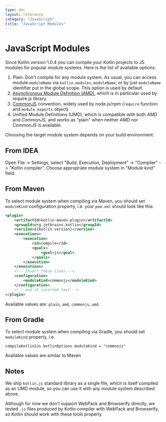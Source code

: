 ```yaml
---
type: doc
layout: reference
category: "JavaScript"
title: "JavaScript Modules"
---
```


# JavaScript Modules

Since Kotlin version 1.0.4 you can compile your Kotlin projects to JS modules for popular module systems. Here is
the list of available options:

1. Plain. Don't compile for any module system. As usual, you can access module `moduleName`
   via `kotlin.modules.moduleName`, or by just `moduleName` identifier put in the global scope.
   This option is used by default.
2. [Asynchronous Module Definition (AMD)](https://github.com/amdjs/amdjs-api/wiki/AMD), which is in particular
   used by require.js library.
3. [CommonJS](http://wiki.commonjs.org/wiki/Modules/1.1) convention, widely used by node.js/npm
   (`require` function and `module.exports` object)
4. Unified Module Definitions (UMD), which is compatible with both *AMD* and *CommonJS*, and works as "plain"
   when neither *AMD* nor *CommonJS* is available.

Choosing the target module system depends on your build environment:

## From IDEA

Open File -> Settings, select "Build, Execution, Deployment" -> "Compiler" -> "Kotlin compiler". Choose appropriate
module system in "Module kind" field.


## From Maven

To select module system when compiling via Maven, you should set `moduleKind` configuration property, i.e. your
`pom.xml` should look like this:

``` xml
<plugin>
    <artifactId>kotlin-maven-plugin</artifactId>
    <groupId>org.jetbrains.kotlin</groupId>
    <version>${kotlin.version}</version>
    <executions>
        <execution>
            <id>compile</id>
            <goals>
                <goal>js</goal>
            </goals>
        </execution>
    </executions>
    <!-- Insert these lines -->
    <configuration>
        <moduleKind>commonjs</moduleKind>
    </configuration>
    <!-- end of inserted text -->
</plugin>
```

Available values are: `plain`, `amd`, `commonjs`, `umd`.


## From Gradle

To select module system when compiling via Gradle, you should set `moduleKind` property, i.e.

    compileKotlin2Js.kotlinOptions.moduleKind = "commonjs"

Available values are similar to Maven


## Notes

We ship `kotlin.js` standard library as a single file, which is itself compiled as an UMD module, so
you can use it with any module system described above.

Although for now we don't support WebPack and Browserify directly, we tested `.js` files produced by Kotlin
compiler with WebPack and Browserify, so Kotlin should work with these tools properly.
